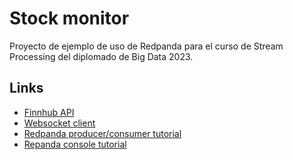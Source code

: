 # Stock monitor

Proyecto de ejemplo de uso de Redpanda para el curso de Stream Processing del
diplomado de Big Data 2023.

## Links
- [Finnhub API](https://finnhub.io/docs/api/websocket-trades)
- [Websocket client](https://pypi.org/project/websocket-client/)
- [Redpanda producer/consumer tutorial](https://redpanda.com/blog/python-redpanda-kafka-api-tutorial)
- [Repanda console tutorial](https://university.redpanda.com/courses/take/hands-on-redpanda-getting-started/)